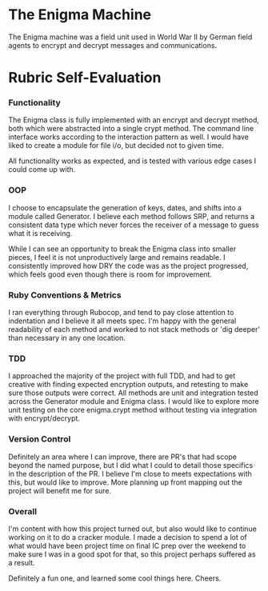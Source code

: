 # The Enigma Machine

The Enigma machine was a field unit used in World War II by German field agents to encrypt and decrypt messages and communications.

# Rubric Self-Evaluation

### Functionality
The Enigma class is fully implemented with an encrypt and decrypt method, both which were abstracted into a single crypt method. The command line interface works according to the interaction pattern as well. I would have liked to create a module for file i/o, but decided not to given time.

All functionality works as expected, and is tested with various edge cases I could come up with.

### OOP
I choose to encapsulate the generation of keys, dates, and shifts into a module called Generator. I believe each method follows SRP, and returns a consistent data type which never forces the receiver of a message to guess what it is receiving.

While I can see an opportunity to break the Enigma class into smaller pieces, I feel it is not unproductively large and remains readable. I consistently improved how DRY the code was as the project progressed, which feels good even though there is room for improvement.

### Ruby Conventions & Metrics
I ran everything through Rubocop, and tend to pay close attention to indentation and I believe it all meets spec. I'm happy with the general readability of each method and worked to not stack methods or 'dig deeper' than necessary in any one location.

### TDD
I approached the majority of the project with full TDD, and had to get creative with finding expected encryption outputs, and retesting to make sure those outputs were correct. All methods are unit and integration tested across the Generator module and Enigma class. I would like to explore more unit testing on the core enigma.crypt method without testing via integration with encrypt/decrypt.

### Version Control
Definitely an area where I can improve, there are PR's that had scope beyond the named purpose, but I did what I could to detail those specifics in the description of the PR. I believe I'm close to meets expectations with this, but would like to improve. More planning up front mapping out the project will benefit me for sure.

### Overall
I'm content with how this project turned out, but also would like to continue working on it to do a cracker module. I made a decision to spend a lot of what would have been project time on final IC prep over the weekend to make sure I was in a good spot for that, so this project perhaps suffered as a result.

Definitely a fun one, and learned some cool things here. Cheers.